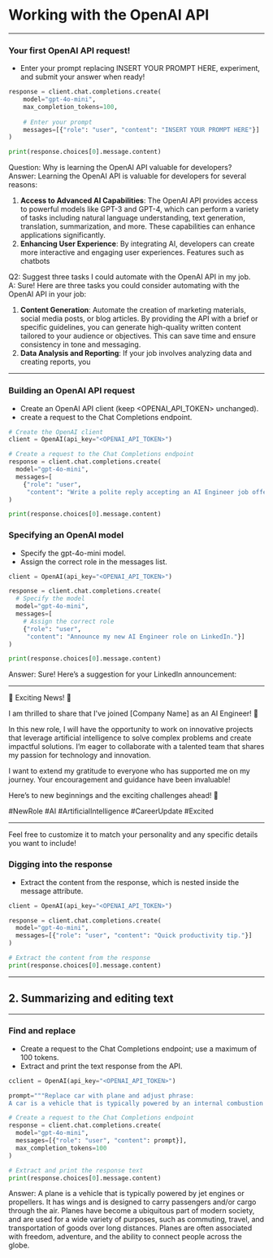 # Working with the OpenAI API
---
### Your first OpenAI API request!
* Enter your prompt replacing INSERT YOUR PROMPT HERE, experiment, and submit your answer when ready!
```python
response = client.chat.completions.create(
    model="gpt-4o-mini",
    max_completion_tokens=100,
  
    # Enter your prompt
    messages=[{"role": "user", "content": "INSERT YOUR PROMPT HERE"}]
)

print(response.choices[0].message.content)
```
Question: Why is learning the OpenAI API valuable for developers?    
Answer: Learning the OpenAI API is valuable for developers for several reasons:
1. **Access to Advanced AI Capabilities**: The OpenAI API provides access to powerful models like GPT-3 and GPT-4, which can perform a variety of tasks including natural language understanding, text generation, translation, summarization, and more. These capabilities can enhance applications significantly.
2. **Enhancing User Experience**: By integrating AI, developers can create more interactive and engaging user experiences. Features such as chatbots
      
Q2: Suggest three tasks I could automate with the OpenAI API in my job.    
A: Sure! Here are three tasks you could consider automating with the OpenAI API in your job:
1. **Content Generation**: Automate the creation of marketing materials, social media posts, or blog articles. By providing the API with a brief or specific guidelines, you can generate high-quality written content tailored to your audience or objectives. This can save time and ensure consistency in tone and messaging.
2. **Data Analysis and Reporting**: If your job involves analyzing data and creating reports, you
---
### Building an OpenAI API request
* Create an OpenAI API client (keep <OPENAI_API_TOKEN> unchanged).
* create a request to the Chat Completions endpoint.
```python
# Create the OpenAI client
client = OpenAI(api_key="<OPENAI_API_TOKEN>")

# Create a request to the Chat Completions endpoint
response = client.chat.completions.create(
  model="gpt-4o-mini",
  messages=[
    {"role": "user", 
     "content": "Write a polite reply accepting an AI Engineer job offer."}]
)

print(response.choices[0].message.content)
```
### Specifying an OpenAI model
* Specify the gpt-4o-mini model.
* Assign the correct role in the messages list.
```python
client = OpenAI(api_key="<OPENAI_API_TOKEN>")

response = client.chat.completions.create(
  # Specify the model
  model="gpt-4o-mini",
  messages=[
    # Assign the correct role
    {"role": "user", 
     "content": "Announce my new AI Engineer role on LinkedIn."}]
)

print(response.choices[0].message.content)
```
Answer: Sure! Here’s a suggestion for your LinkedIn announcement:

---

🌟 Exciting News! 🌟

I am thrilled to share that I've joined [Company Name] as an AI Engineer! 🎉

In this new role, I will have the opportunity to work on innovative projects that leverage artificial intelligence to solve complex problems and create impactful solutions. I’m eager to collaborate with a talented team that shares my passion for technology and innovation.

I want to extend my gratitude to everyone who has supported me on my journey. Your encouragement and guidance have been invaluable!

Here’s to new beginnings and the exciting challenges ahead! 🚀

#NewRole #AI #ArtificialIntelligence #CareerUpdate #Excited

---

Feel free to customize it to match your personality and any specific details you want to include!


### Digging into the response
* Extract the content from the response, which is nested inside the message attribute.
```Python
client = OpenAI(api_key="<OPENAI_API_TOKEN>")

response = client.chat.completions.create(
  model="gpt-4o-mini",
  messages=[{"role": "user", "content": "Quick productivity tip."}]
)

# Extract the content from the response
print(response.choices[0].message.content)
```
---
## 2. Summarizing and editing text
---
### Find and replace
* Create a request to the Chat Completions endpoint; use a maximum of 100 tokens.
* Extract and print the text response from the API.
```python
cclient = OpenAI(api_key="<OPENAI_API_TOKEN>")

prompt="""Replace car with plane and adjust phrase:
A car is a vehicle that is typically powered by an internal combustion engine or an electric motor. It has four wheels, and is designed to carry passengers and/or cargo on roads or highways. Cars have become a ubiquitous part of modern society, and are used for a wide variety of purposes, such as commuting, travel, and transportation of goods. Cars are often associated with freedom, independence, and mobility."""

# Create a request to the Chat Completions endpoint
response = client.chat.completions.create(
  model="gpt-4o-mini",
  messages=[{"role": "user", "content": prompt}],
  max_completion_tokens=100
)

# Extract and print the response text
print(response.choices[0].message.content)
```
Answer: A plane is a vehicle that is typically powered by jet engines or propellers. It has wings and is designed to carry passengers and/or cargo through the air. Planes have become a ubiquitous part of modern society, and are used for a wide variety of purposes, such as commuting, travel, and transportation of goods over long distances. Planes are often associated with freedom, adventure, and the ability to connect people across the globe.


